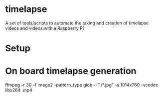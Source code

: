 # timelapse
A set of tools/scripts to automate the taking and creation of timelapse videos and videos with a Raspberry Pi

# Setup



# On board timelapse generation

ffmpeg -r 30 -f image2 -pattern_type glob -i "./<YYYY-MM-DD>*.jpg" -s 1014x760 -vcodec libx264 <YYYY-MM-DD>.mp4
